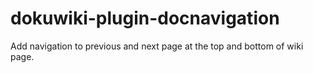 dokuwiki-plugin-docnavigation
=============================

Add navigation to previous and next page at the top and bottom of wiki page. 
